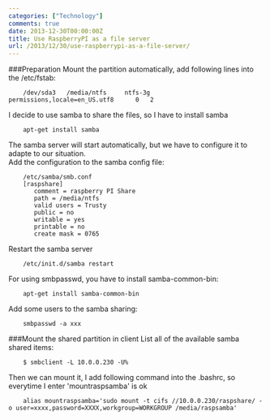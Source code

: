 ```yaml
---
categories: ["Technology"]
comments: true
date: 2013-12-30T00:00:00Z
title: Use RaspberryPI as a file server
url: /2013/12/30/use-raspberrypi-as-a-file-server/
---
```


###Preparation
Mount the partition automatically, add following lines into the /etc/fstab:

```
	/dev/sda3	/media/ntfs    	ntfs-3g    permissions,locale=en_US.utf8  	  0	  2

```
I decide to use samba to share the files, so I have to install samba

```
	apt-get install samba

```
The samba server will start automatically, but we have to configure it to adapte to our situation.     
Add the configuration to the samba config file:

```
	/etc/samba/smb.conf
	[raspshare]
	   comment = raspberry PI Share
	   path = /media/ntfs
	   valid users = Trusty
	   public = no
	   writable = yes
	   printable = no
	   create mask = 0765

```
Restart the samba server

```
	/etc/init.d/samba restart

```
For using smbpasswd, you have to install samba-common-bin:

```
	apt-get install samba-common-bin

```
Add some users to the samba sharing:

```
	smbpasswd -a xxx

```
###Mount the shared partition in client
List all of the available samba shared items:

```
	$ smbclient -L 10.0.0.230 -U%

```
Then we can mount it, I add following command into the .bashrc, so everytime I enter 'mountraspsamba' is ok

```
	alias mountraspsamba='sudo mount -t cifs //10.0.0.230/raspshare/ -o user=xxxx,password=XXXX,workgroup=WORKGROUP /media/raspsamba'

```
